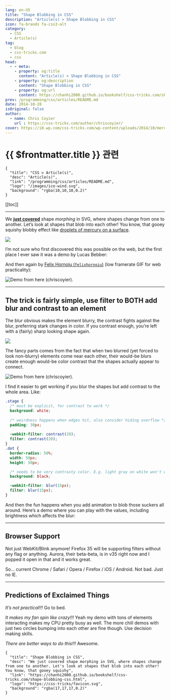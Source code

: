 ```yaml
---
lang: en-US
title: "Shape Blobbing in CSS"
description: "Article(s) > Shape Blobbing in CSS"
icon: fa-brands fa-css3-alt
category:
  - CSS
  - Article(s)
tag:
  - blog
  - css-tricks.com
  - css
head:
  - - meta:
    - property: og:title
      content: "Article(s) > Shape Blobbing in CSS"
    - property: og:description
      content: "Shape Blobbing in CSS"
    - property: og:url
      content: https://chanhi2000.github.io/bookshelf/css-tricks.com/shape-blobbing-css.html
prev: /programming/css/articles/README.md
date: 2014-10-28
isOriginal: false
author:
  - name: Chris Coyier
    url : https://css-tricks.com/author/chriscoyier/
cover: https://i0.wp.com/css-tricks.com/wp-content/uploads/2014/10/mercury.gif
---
```


# {{ $frontmatter.title }} 관련

```component VPCard
{
  "title": "CSS > Article(s)",
  "desc": "Article(s)",
  "link": "/programming/css/articles/README.md",
  "logo": "/images/ico-wind.svg",
  "background": "rgba(10,10,10,0.2)"
}
```

[[toc]]

---

<SiteInfo
  name="Shape Blobbing in CSS"
  desc="We just covered shape morphing in SVG, where shapes change from one to another. Let's look at shapes that blob into each other! You know, that gooey squishy"
  url="https://css-tricks.com/shape-blobbing-css"
  logo="https://css-tricks/favicon.svg"
  preview="https://i0.wp.com/css-tricks.com/wp-content/uploads/2014/10/mercury.gif"/>

We [**just covered**](/css-tricks.com/svg-shape-morphing-works.md) shape *morphing* in SVG, where shapes change from one to another. Let’s look at shapes that blob into each other! You know, that gooey squishy blobby effect like [<VPIcon icon="fa-brands fa-youtube"/>droplets of mercury on a surface](https://youtu.be/31CE2BYicyU#t=45).

![](https://i0.wp.com/css-tricks.com/wp-content/uploads/2014/10/mercury.gif)

I’m not sure who first discovered this was possible on the web, but the first place I ever saw it was a demo by Lucas Bebber:

<CodePen
  user="lbebber"
  slug-hash="QWrLBE"
  title="Gooey Pagination"
  :default-tab="['css','result']"
  :theme="$isDarkmode ? 'dark': 'light'"/>

And then again by [Felix Hornoiu (<VPIcon icon="fa-brands fa-codepen"/>`felixhornoiu`)](http://codepen.io/felixhornoiu/pen/EjDwF/) (low framerate GIF for web practicality):

![Demo from [here (<VPIcon icon="fa-brands fa-codepen"/>`chriscoyier`)](http://codepen.io/chriscoyier/pen/lIBAg?editors=110).](https://i0.wp.com/css-tricks.com/wp-content/uploads/2014/10/bubbles.gif)

---

## The trick is fairly simple, use filter to BOTH add blur and contrast to an element

The blur obvious makes the element blurry, the contrast fights against the blur, preferring stark changes in color. If you contrast enough, you’re left with a (fairly) sharp looking shape again.

![](https://i0.wp.com/css-tricks.com/wp-content/uploads/2014/10/blur-vs-contrast.png)

The fancy parts comes from the fact that when two blurred (yet forced to look non-blurry) elements come near each other, their would-be blurs create enough would-be color contrast that the shapes actually appear to connect.

![Demo from [here (<VPIcon icon="fa-brands fa-codepen"/>`chriscoyier`)](http://codepen.io/chriscoyier/pen/lIBAg?editors=110).](https://i0.wp.com/css-tricks.com/wp-content/uploads/2014/10/blur-shape.png)

I find it easier to get working if you blur the shapes but add contrast to the whole area. Like:

```css
.stage {
  /* must be explicit, for contrast to work */
  background: white;
  
  /* weirdness happens when edges hit, also consider hiding overflow */
  padding: 30px;
  
  -webkit-filter: contrast(20);
  filter: contrast(20);
}
.dot {
  border-radius: 50%;
  width: 50px;
  height: 50px;

  /* needs to be very contrasty color. E.g. light gray on white won't work */
  background: black;

  -webkit-filter: blur(15px);
  filter: blur(15px);
}
```

And then the fun happens when you add animation to blob those suckers all around. Here’s a demo where you can play with the values, including brightness which affects the blur:

<CodePen
  user="chriscoyier"
  slug-hash="qBzdmm"
  title="Blobbing Playground"
  :default-tab="['css','result']"
  :theme="$isDarkmode ? 'dark': 'light'"/>

---

## Browser Support

Not just WebKit/Blink anymore! Firefox 35 will be supporting filters without any flag or anything. Aurora, their beta-beta, is in v35 right now and I popped it open in that and it works great.

So… current Chrome / Safari / Opera / Firefox / iOS / Android. Not bad. Just no IE.

---

## Predictions of Exclaimed Things

*It’s not practical!!!* Go to bed.

*It makes my fan spin like crazy!!!* Yeah my demo with tons of elements interacting makes my CPU pretty busy as well. The more chill demos with just two circles bumping into each other are fine though. Use decision making skills.

*There are better ways to do this!!!* Awesome.

<!-- TODO: add ARTICLE CARD -->
```component VPCard
{
  "title": "Shape Blobbing in CSS",
  "desc": "We just covered shape morphing in SVG, where shapes change from one to another. Let's look at shapes that blob into each other! You know, that gooey squishy",
  "link": "https://chanhi2000.github.io/bookshelf/css-tricks.com/shape-blobbing-css.html",
  "logo": "https://css-tricks/favicon.svg",
  "background": "rgba(17,17,17,0.2)"
}
```
